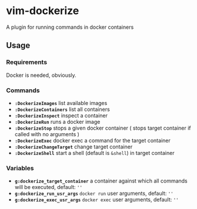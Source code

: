# vim-dockerize
A plugin for running commands in docker containers

## **Usage**

### Requirements

Docker is needed, obviously.

### **Commands**

- **`:DockerizeImages`** list available images
- **`:DockerizeContainers`** list all containers
- **`:DockerizeInspect`** inspect a container
- **`:DockerizeRun`** runs a docker image
- **`:DockerizeStop`** stops a given docker container ( stops target container if called with no arguments )
- **`:DockerizeExec`** docker exec a command for the target container
- **`:DockerizeChangeTarget`** change target container
- **`:DockerizeShell`** start a shell (default is `&shell`) in target container

### **Variables**

- **`g:dockerize_target_container`** a container against which all commands will be executed, default: `''`
- **`g:dockerize_run_usr_args`** `docker run` user arguments, default: `''`
- **`g:dockerize_exec_usr_args`** `docker exec` user arguments, default: `''`
